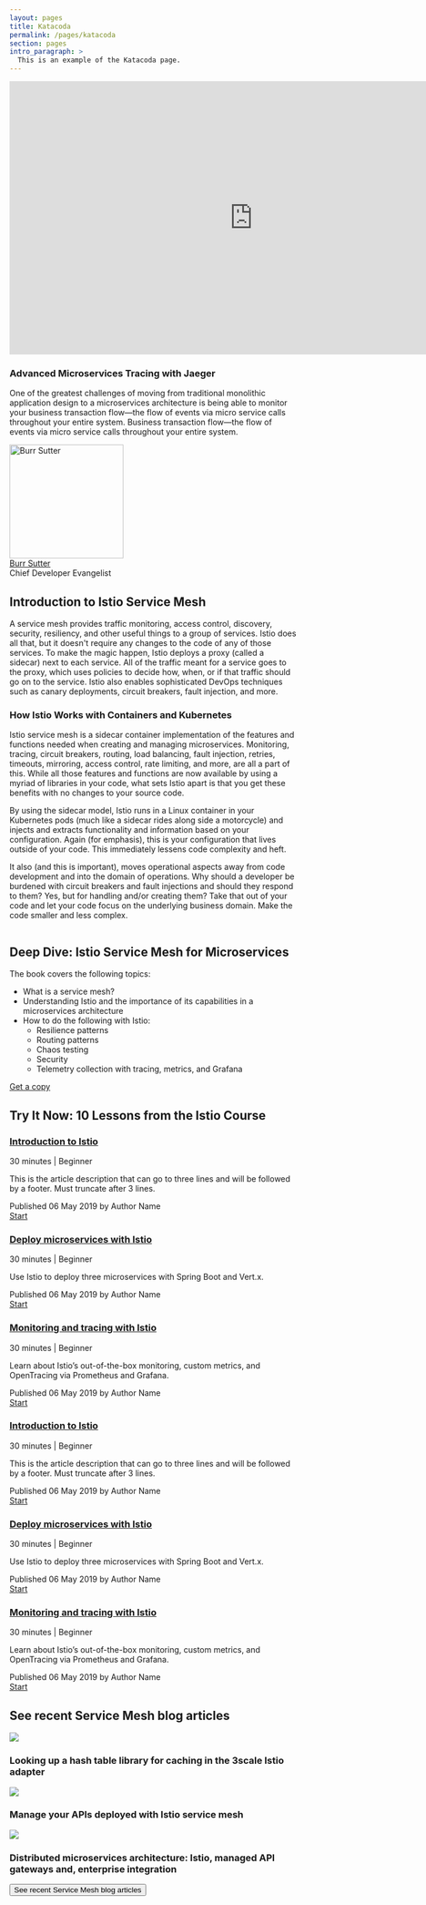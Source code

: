 ```yaml
---
layout: pages
title: Katacoda
permalink: /pages/katacoda
section: pages
intro_paragraph: >
  This is an example of the Katacoda page.
---
```


<section class="pf-c-content">
  <div class="component rhd-c-video rhd-m-video-background pf-u-py-0 pf-u-px-3xl">
    <div class="pf-l-grid pf-m-gutter">
      <div class="rhd-c-video--wrapper">
        <div class="rhd-c-video--video-embed">
          <iframe allowfullscreen="allowfullscreen" src="https://www.youtube.com/embed/YQLOcjvbo9s?autoplay=0&amp;start=0&amp;rel=0&amp;enablejsapi=1" id="YQLOcjvbo9s0" data-sdiyt="true" width="854" height="480" frameborder="0"></iframe>
        </div>
      </div>
      <div class="rhd-c-video--content">
        <div class="rhd-c-video--content-wrapper">
          <h3>Advanced Microservices Tracing with Jaeger</h3>
          <p>One of the greatest challenges of moving from traditional monolithic application design to a microservices architecture is being able to monitor your business transaction flow—the flow of events via micro service calls throughout your entire system. Business transaction flow—the flow of events via micro service calls throughout your entire system.</p>
          <div class="rhd-c-video--author">
            <span class="rhd-c-video--author-hero">
              <img src="/assets/img/080817_BURRSUTTER_6INX6IN_300DPI-min.jpg?" alt="Burr Sutter" width="200" height="200">
            </span>
            <div class="rhd-c-video--author-info">
              <div class="rhd-c-video--author-name">
                <a href="#">Burr Sutter</a>
              </div>
              <div class="rhd-c-video--author-title">Chief Developer Evangelist</div>
            </div>
          </div>
        </div>
      </div>
    </div>
  </div>
  <div class="component rich-text pf-u-py-2xl pf-u-px-3xl rhd-c-background-image__product-hero-light rhd-m-background-image--size_cover rhd-m-background-image--position_bottom-center">
    <div class="pf-l-grid pf-m-gutter pf-u-pt-lg pf-u-pb-lg">
      <div class="pf-l-grid__item">
        <div class="rich-text-content pf-c-content">
          <h2 class="pf-c-title">Introduction to Istio Service Mesh</h2>
          <p>A service mesh provides traffic monitoring, access control, discovery, security, resiliency, and other useful things to a group of services. Istio does all that, but it doesn't require any changes to the code of any of those services. To make the magic happen, Istio deploys a proxy (called a sidecar) next to each service. All of the traffic meant for a service goes to the proxy, which uses policies to decide how, when, or if that traffic should go on to the service. Istio also enables sophisticated DevOps techniques such as canary deployments, circuit breakers, fault injection, and more.</p>
          <h3 class="pf-c-title">How Istio Works with Containers and Kubernetes</h3>
          <p>Istio service mesh is a sidecar container implementation of the features and functions needed when creating and managing microservices. Monitoring, tracing, circuit breakers, routing, load balancing, fault injection, retries, timeouts, mirroring, access control, rate limiting, and more, are all a part of this. While all those features and functions are now available by using a myriad of libraries in your code, what sets Istio apart is that you get these benefits with no changes to your source code.</p>
          <p>By using the sidecar model, Istio runs in a Linux container in your Kubernetes pods (much like a sidecar rides along side a motorcycle) and injects and extracts functionality and information based on your configuration. Again (for emphasis), this is your configuration that lives outside of your code. This immediately lessens code complexity and heft.</p>
          <p>It also (and this is important), moves operational aspects away from code development and into the domain of operations. Why should a developer be burdened with circuit breakers and fault injections and should they respond to them? Yes, but for handling and/or creating them? Take that out of your code and let your code focus on the underlying business domain. Make the code smaller and less complex.</p>
        </div>
      </div>
    </div>
  </div>
  <div class="component rich-text">
    <div class="pf-l-grid pf-m-gutter pf-u-pt-lg pf-u-pb-lg">
        <div class="pf-l-grid__item pf-m-5-col-on-lg pf-m-12-col-on-sm pf-u-text-align-center pf-u-text-align-right-on-md">
          <picture class="rich-text-aside">
            <source media="(min-width: 576px)" srcset="/assets/img/istio-book-221x300.png">
            <source media="(min-width: 768px)" srcset="/assets/img/istio-book-221x300.png">
            <source media="(min-width: 992px)" srcset="/assets/img/istio-book-221x300.png">
            <img src="/assets/img/istio-book-221x300.png" alt="" class=""/>
          </picture>
        </div>
        <div class="pf-l-grid__item pf-m-7-col-on-lg pf-m-12-col-on-sm">
          <div class="rich-text-content pf-c-content">
            <h2 class="pf-c-title">Deep Dive: Istio Service Mesh for Microservices</h2>
            <p>The book covers the following topics:
              <ul>
                <li>What is a service mesh?</li>
                <li>Understanding Istio and the importance of its capabilities in a microservices architecture</li>
                <li>How to do the following with Istio:
                  <ul>
                    <li>Resilience patterns</li>
                    <li>Routing patterns</li>
                    <li>Chaos testing</li>
                    <li>Security</li>
                    <li>Telemetry collection with tracing, metrics, and Grafana</li>
                  </ul>
                </li>
              </ul>
            </p>
            <div class="rich-text-content--cta pf-u-text-align-center">
              <a href="#" class="pf-c-button pf-m-secondary">Get a copy</a>
            </div>
          </div>
        </div>
    </div>
  </div>
  <div class="component">
    <div class="pf-l-grid pf-m-gutter">
      <div class="pf-l-grid__item">
        <h1 class="pf-c-title">Try It Now: 10 Lessons from the Istio Course</h1>
      </div>
    </div>
    <div class="pf-l-gallery pf-m-gutter">
      <div class="pf-l-gallery__item">
        <div class="pf-c-card rhd-c-card">
          <div class="rhd-c-card-content">
            <h3 class="rhd-c-card__title">
              <a href="#" class="rhd-m-link">Introduction to Istio</a>
            </h3>
            <div class="rhd-c-card__subtitle">30 minutes | Beginner</div>
            <p class="rhd-c-card__body">This is the article description that can go to three lines and will be followed by a footer. Must truncate after 3 lines.</p>
            <div class="rhd-c-card__subtitle">Published 06 May 2019 by Author Name</div>
            <div class="rhd-c-card__footer">
              <div class="rhd-c-card__footer--download">
                <a href="#" class="rhd-m-link">
                  Start <i class="fas fa-arrow-right"></i>
                </a>
              </div>
            </div>
          </div>
        </div>
      </div>
      <div class="pf-l-gallery__item">
        <div class="pf-c-card rhd-c-card">
          <div class="rhd-c-card-content">
            <h3 class="rhd-c-card__title"><a href="#" class="rhd-m-link">Deploy microservices with Istio</a></h3>
            <div class="rhd-c-card__subtitle">30 minutes | Beginner</div>
            <p class="rhd-c-card__body">Use Istio to deploy three microservices with Spring Boot and Vert.x.</p>
            <div class="rhd-c-card__subtitle">Published 06 May 2019 by Author Name</div>
            <div class="rhd-c-card__footer">
              <div class="rhd-c-card__footer--download">
                <a href="#" class="rhd-m-link">
                  Start <i class="fas fa-arrow-right"></i>
                </a>
              </div>
            </div>
          </div>
        </div>
      </div>
      <div class="pf-l-gallery__item">
        <div class="pf-c-card rhd-c-card">
          <div class="rhd-c-card-content">
            <h3 class="rhd-c-card__title"><a href="#" class="rhd-m-link">Monitoring and tracing with Istio</a></h3>
            <div class="rhd-c-card__subtitle">30 minutes | Beginner</div>
            <p class="rhd-c-card__body">Learn about Istio’s out-of-the-box monitoring, custom metrics, and OpenTracing via Prometheus and Grafana.</p>
            <div class="rhd-c-card__subtitle">Published 06 May 2019 by Author Name</div>
            <div class="rhd-c-card__footer">
              <div class="rhd-c-card__footer--download">
                <a href="#" class="rhd-m-link">
                  Start <i class="fas fa-arrow-right"></i>
                </a>
              </div>
            </div>
          </div>
        </div>
      </div>
      <div class="pf-l-gallery__item">
        <div class="pf-c-card rhd-c-card">
          <div class="rhd-c-card-content">
            <h3 class="rhd-c-card__title"><a href="#" class="rhd-m-link">Introduction to Istio</a></h3>
            <div class="rhd-c-card__subtitle">30 minutes | Beginner</div>
            <p class="rhd-c-card__body">This is the article description that can go to three lines and will be followed by a footer. Must truncate after 3 lines.</p>
            <div class="rhd-c-card__subtitle">Published 06 May 2019 by Author Name</div>
            <div class="rhd-c-card__footer">
              <div class="rhd-c-card__footer--download">
                <a href="#" class="rhd-m-link">
                  Start <i class="fas fa-arrow-right"></i>
                </a>
              </div>
            </div>
          </div>
        </div>
      </div>
      <div class="pf-l-gallery__item">
        <div class="pf-c-card rhd-c-card">
          <div class="rhd-c-card-content">
            <h3 class="rhd-c-card__title"><a href="#" class="rhd-m-link">Deploy microservices with Istio</a></h3>
            <div class="rhd-c-card__subtitle">30 minutes | Beginner</div>
            <p class="rhd-c-card__body">Use Istio to deploy three microservices with Spring Boot and Vert.x.</p>
            <div class="rhd-c-card__subtitle">Published 06 May 2019 by Author Name</div>
            <div class="rhd-c-card__footer">
              <div class="rhd-c-card__footer--download">
                <a href="#" class="rhd-m-link">
                  Start <i class="fas fa-arrow-right"></i>
                </a>
              </div>
            </div>
          </div>
        </div>
      </div>
      <div class="pf-l-gallery__item">
        <div class="pf-c-card rhd-c-card">
          <div class="rhd-c-card-content">
            <h3 class="rhd-c-card__title"><a href="#" class="rhd-m-link">Monitoring and tracing with Istio</a></h3>
            <div class="rhd-c-card__subtitle">30 minutes | Beginner</div>
            <p class="rhd-c-card__body">Learn about Istio’s out-of-the-box monitoring, custom metrics, and OpenTracing via Prometheus and Grafana.</p>
            <div class="rhd-c-card__subtitle">Published 06 May 2019 by Author Name</div>
            <div class="rhd-c-card__footer">
              <div class="rhd-c-card__footer--download">
                <a href="#" class="rhd-m-link">
                  Start <i class="fas fa-arrow-right"></i>
                </a>
              </div>
            </div>
          </div>
        </div>
      </div>
    </div>
  </div>
  <div class="component rhd-m-background-grey pf-u-mt-lg pf-u-py-xl">
    <div class="pf-l-flex">
      <h1 class="pf-c-title">See recent Service Mesh blog articles</h1>
    </div>
    <div class="pf-l-gallery pf-m-gutter">
      <div class="pf-l-gallery__item">
        <div class="pf-c-card rhd-c-card">
          <div class="rhd-c-card__dynamic-content--image">
            <img src="/assets/img/96d2c9705c691867a96c50f9674bf6d4.png">
          </div>
          <div class="rhd-c-card-content">
            <h3 class="rhd-c-card__title">
              Looking up a hash table library for caching in the 3scale Istio adapter
            </h3>
          </div>
        </div>
      </div>
      <div class="pf-l-gallery__item">
        <div class="pf-c-card rhd-c-card">
          <div class="rhd-c-card__dynamic-content--image">
            <img src="/assets/img/3d5bbd0521d712aa8014cdbe9f43c67e.jpg">
          </div>
          <div class="rhd-c-card-content">
            <h3 class="rhd-c-card__title">
              Manage your APIs deployed with Istio service mesh
            </h3>
          </div>
        </div>
      </div>
      <div class="pf-l-gallery__item">
        <div class="pf-c-card rhd-c-card">
          <div class="rhd-c-card__dynamic-content--image">
            <img src="/assets/img/295fe5f282ee65dfc45acdc21472d1d4.png">
          </div>
          <div class="rhd-c-card-content">
            <h3 class="rhd-c-card__title">
              Distributed microservices architecture: Istio, managed API gateways and, enterprise integration
            </h3>
          </div>
        </div>
      </div>
    </div>
    <div class="pf-l-flex pf-u-my-md">
      <button class="pf-c-button pf-m-secondary">See recent Service Mesh blog articles</button>
    </div>
  </div>
</section>

